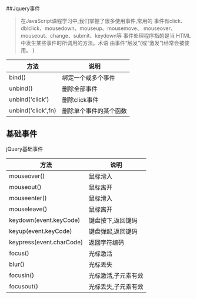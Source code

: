 #
##Jquery事件

>在JavaScript课程学习中,我们掌握了很多使用事件,常用的
事件有click、dblclick、mousedown、mouseup、mousemove、
mouseover、mouseout、change、submit、keydown等
事件处理程序指的是当 HTML 中发生某些事件时所调用的方法。术语
由事件“触发”(或“激发”)经常会被使用。 )

|方法 |说明|
|---|---|
|bind() |绑定一个或多个事件|
|unbind()| 删除全部事件|
|unbind('click')| 删除click事件|
|unbind('click',fn)| 删除单个事件的某个函数|


## 基础事件
jQuery基础事件


|方法 |说明|
|---|---|
|mouseover()|鼠标滑入|
|mouseout()|鼠标离开|
|mouseenter()|鼠标滑入|
|mouseleave()|鼠标离开|
|keydown(event.keyCode)|键盘按下,返回键码|
|keyup(event.keyCode)|键盘弹起,返回键码|
|keypress(event.charCode)|返回字符编码|
|focus()|光标激活|
|blur()|光标丢失|
|focusin()|光标激活,子元素有效|
|focusout()|光标丢失,子元素有效|